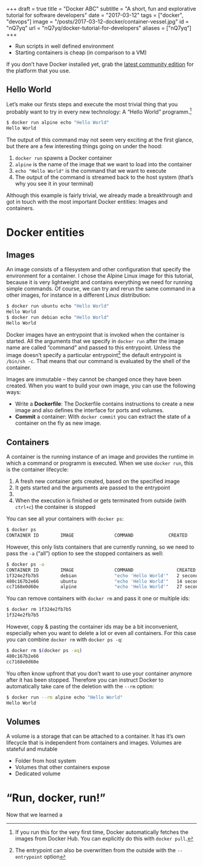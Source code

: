 +++
draft = true
title = "Docker ABC"
subtitle = "A short, fun and explorative tutorial for software developers"
date = "2017-03-12"
tags = ["docker", "devops"]
image = "/posts/2017-03-12-docker/container-vessel.jpg"
id = "nQ7yq"
url = "nQ7yq/docker-tutorial-for-developers"
aliases = ["nQ7yq"]
+++

- Run scripts in well defined environment
- Starting containers is cheap (in comparison to a VM)

If you don’t have Docker installed yet, grab the [latest community edition](https://www.docker.com/get-docker) for the platform that you use.

## Hello World

Let’s make our firsts steps and execute the most trivial thing that you probably want to try in every new technology: A “Hello World” programm.[^1]

```bash
$ docker run alpine echo "Hello World"
Hello World
```

The output of this command may not seem very exciting at the first glance, but there are a few interesting things going on under the hood:

1. `docker run` spawns a Docker container
2. `alpine` is the name of the image that we want to load into the container
3. `echo "Hello World"` is the command that we want to execute
4. The output of the command is streamed back to the host system (that’s why you see it in your terminal)

Although this example is fairly trivial, we already made a breakthrough and got in touch with the most important Docker entities: Images and containers.

# Docker entities

## Images

An image consists of a filesystem and other configuration that specify the environment for a container. I chose the Alpine Linux image for this tutorial, because it is very lightweight and contains everything we need for running simple commands. Of course, we can try and rerun the same command in a other images, for instance in a different Linux distribution:

```bash
$ docker run ubuntu echo "Hello World"
Hello World
$ docker run debian echo "Hello World"
Hello World
```

Docker images have an entrypoint that is invoked when the container is started. All the arguments that we specify in `docker run` after the image name are called “command” and passed to this entrypoint. Unless the image doesn’t specify a particular entrypoint[^2] the default entrypoint is `/bin/sh -c`. That means that our command is evaluated by the shell of the container.

Images are immutable – they cannot be changed once they have been created. When you want to build your own image, you can use the following ways:

- Write a **Dockerfile**: The Dockerfile contains instructions to create a new image and also defines the interface for ports and volumes.
- **Commit** a container: With `docker commit` you can extract the state of a container on the fly as new image.

## Containers

A container is the running instance of an image and provides the runtime in which a command or programm is executed. When we use `docker run`, this is the container lifecycle:

1. A fresh new container gets created, based on the specified image
2. It gets started and the arguments are passed to the entrypoint
3. 
4. When the execution is finished or gets terminated from outside (with `ctrl+c`) the container is stopped

You can see all your containers with `docker ps`:

```bash
$ docker ps
CONTAINER ID        IMAGE               COMMAND             CREATED             STATUS              PORTS               NAMES
```

However, this only lists containers that are currently running, so we need to pass the `-a` (“all”) option to see the stopped containers as well:

```bash
$ docker ps -a
CONTAINER ID        IMAGE               COMMAND                CREATED             STATUS                    PORTS               NAMES
1f324e2fb7b5        debian              "echo 'Hello World'"   2 seconds ago       Exited (0) 1 second ago                       amazing_dubinsky
480c167b2e66        ubuntu              "echo 'Hello World'"   14 seconds ago      Exited (0) 13 seconds ago                     nostalgic_einstein
cc7168e0d60e        alpine              "echo 'Hello World'"   27 seconds ago      Exited (0) 28 seconds ago                     gifted_lewin
```

You can remove containers with `docker rm` and pass it one or multiple ids:

```bash
$ docker rm 1f324e2fb7b5
1f324e2fb7b5
```

However, copy &amp; pasting the container ids may be a bit inconvenient, especially when you want to delete a lot or even all containers. For this case you can combine `docker rm` with `docker ps -q`:

```bash
$ docker rm $(docker ps -aq)
480c167b2e66
cc7168e0d60e
```

You often know upfront that you don’t want to use your container anymore after it has been stopped. Therefore you can instruct Docker to automatically take care of the deletion with the `--rm` option:

```bash
$ docker run --rm alpine echo "Hello World"
Hello World
```

## Volumes

A volume is a storage that can be attached to a container. It has it’s own lifecycle that is independent from containers and images. Volumes are stateful and mutable

- Folder from host system
- Volumes that other containers expose
- Dedicated volume

# “Run, docker, run!”

Now that we learned a 


[^1]: If you run this for the very first time, Docker automatically fetches the images from Docker Hub. You can explicitly do this with `docker pull`.

[^2]: The entrypoint can also be overwritten from the outside with the `--entrypoint` option